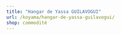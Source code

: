 ```yaml
---
title: "Hangar de Yassa GUILAVOGUI"
url: /koyama/hangar-de-yassa-guilavogui/
shop: commodité
---
```

